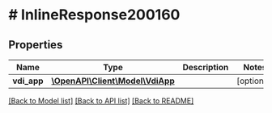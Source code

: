 # # InlineResponse200160

## Properties

Name | Type | Description | Notes
------------ | ------------- | ------------- | -------------
**vdi_app** | [**\OpenAPI\Client\Model\VdiApp**](VdiApp.md) |  | [optional]

[[Back to Model list]](../../README.md#models) [[Back to API list]](../../README.md#endpoints) [[Back to README]](../../README.md)

